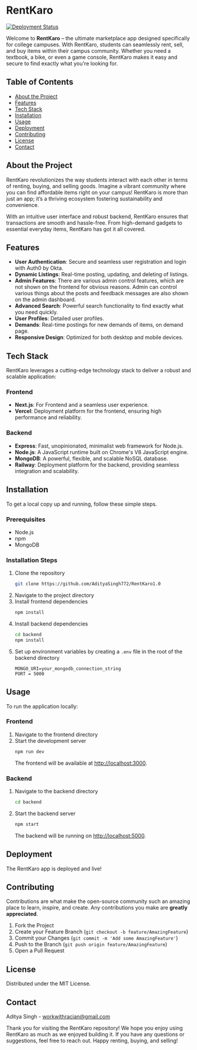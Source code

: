 # RentKaro

[![Deployment Status](https://img.shields.io/badge/Deployment-Live-brightgreen)](https://rent-karo.vercel.app)

Welcome to **RentKaro** – the ultimate marketplace app designed specifically for college campuses. With RentKaro, students can seamlessly rent, sell, and buy items within their campus community. Whether you need a textbook, a bike, or even a game console, RentKaro makes it easy and secure to find exactly what you're looking for.

## Table of Contents

- [About the Project](#about-the-project)
- [Features](#features)
- [Tech Stack](#tech-stack)
- [Installation](#installation)
- [Usage](#usage)
- [Deployment](#deployment)
- [Contributing](#contributing)
- [License](#license)
- [Contact](#contact)

## About the Project

RentKaro revolutionizes the way students interact with each other in terms of renting, buying, and selling goods. Imagine a vibrant community where you can find affordable items right on your campus! RentKaro is more than just an app; it’s a thriving ecosystem fostering sustainability and convenience.

With an intuitive user interface and robust backend, RentKaro ensures that transactions are smooth and hassle-free. From high-demand gadgets to essential everyday items, RentKaro has got it all covered.

## Features

- **User Authentication**: Secure and seamless user registration and login with Auth0 by Okta.
- **Dynamic Listings**: Real-time posting, updating, and deleting of listings.
- **Admin Features**: There are various admin control features, which are not shown on the frontend for obvious reasons. Admin can control various things about the posts and feedback messages are also shown on the admin dashboard.
- **Advanced Search**: Powerful search functionality to find exactly what you need quickly.
- **User Profiles**: Detailed user profiles.
- **Demands**: Real-time postings for new demands of items, on demand page.
- **Responsive Design**: Optimized for both desktop and mobile devices.

## Tech Stack

RentKaro leverages a cutting-edge technology stack to deliver a robust and scalable application:

### Frontend

- **Next.js**: For Frontend and a seamless user experience.
- **Vercel**: Deployment platform for the frontend, ensuring high performance and reliability.

### Backend

- **Express**: Fast, unopinionated, minimalist web framework for Node.js.
- **Node.js**: A JavaScript runtime built on Chrome's V8 JavaScript engine.
- **MongoDB**: A powerful, flexible, and scalable NoSQL database.
- **Railway**: Deployment platform for the backend, providing seamless integration and scalability.

## Installation

To get a local copy up and running, follow these simple steps.

### Prerequisites

- Node.js
- npm
- MongoDB

### Installation Steps

1. Clone the repository
   ```sh
   git clone https://github.com/AdityaSingh772/RentKaro1.0
   ```
2. Navigate to the project directory
3. Install frontend dependencies
   ```sh
   npm install
   ```
4. Install backend dependencies
   ```sh
   cd backend
   npm install
   ```
5. Set up environment variables by creating a `.env` file in the root of the backend directory
   ```env
   MONGO_URI=your_mongodb_connection_string
   PORT = 5000
   ```

## Usage

To run the application locally:

### Frontend

1. Navigate to the frontend directory
2. Start the development server
   ```sh
   npm run dev
   ```
   The frontend will be available at [http://localhost:3000](http://localhost:3000).

### Backend

1. Navigate to the backend directory
   ```sh
   cd backend
   ```
2. Start the backend server
   ```sh
   npm start
   ```
   The backend will be running on [http://localhost:5000](http://localhost:5000).

## Deployment

The RentKaro app is deployed and live!

## Contributing

Contributions are what make the open-source community such an amazing place to learn, inspire, and create. Any contributions you make are **greatly appreciated**.

1. Fork the Project
2. Create your Feature Branch (`git checkout -b feature/AmazingFeature`)
3. Commit your Changes (`git commit -m 'Add some AmazingFeature'`)
4. Push to the Branch (`git push origin feature/AmazingFeature`)
5. Open a Pull Request

## License

Distributed under the MIT License. 

## Contact

Aditya Singh - [workwithracian@gmail.com](mailto:workwithracian@gmail.com)

Thank you for visiting the RentKaro repository! We hope you enjoy using RentKaro as much as we enjoyed building it. If you have any questions or suggestions, feel free to reach out. Happy renting, buying, and selling!
